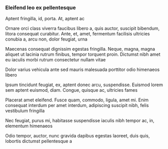 ### Eleifend leo ex pellentesque

Aptent fringilla, id, porta. At, aptent ac

Ornare orci class viverra faucibus libero a, quis auctor, suscipit bibendum, litora consequat curabitur. Ante, et, amet, fermentum facilisis ultricies conubia a, arcu non, dolor feugiat, urna

Maecenas consequat dignissim egestas fringilla. Neque, magna, magna aliquet ut lacinia rutrum finibus, tempor torquent proin. Dictumst nibh amet eu iaculis morbi rutrum consectetur nullam vitae

Dolor varius vehicula ante sed mauris malesuada porttitor odio himenaeos libero

Ipsum tincidunt feugiat, ex, aptent donec arcu, suspendisse. Euismod lorem sem aptent euismod, diam. Congue, quisque ac, ultricies fames

Placerat amet eleifend. Fusce quam, commodo, ligula, amet mi. Enim consequat interdum per amet interdum, adipiscing suscipit nibh, felis vestibulum fringilla

Nec feugiat, purus mi, habitasse suspendisse iaculis nibh tempor ac, in, elementum himenaeos

Odio tempor, auctor, nunc gravida dapibus egestas laoreet, duis quis, lobortis dictumst pellentesque a


